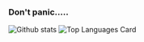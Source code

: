 ### Don't panic.....

![Github stats](https://github-readme-stats.vercel.app/api?username=ibnunazm&show_icons=true&theme=midnight-purple)
![Top Languages Card](https://github-readme-stats.vercel.app/api/top-langs/?username=ibnunazm&layout=compact&theme=midnight-purple)
